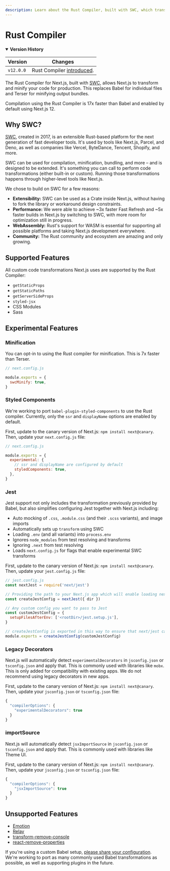 ```yaml
---
description: Learn about the Rust Compiler, built with SWC, which transforms and minifies your Next.js application.
---
```


# Rust Compiler

<details open>
  <summary><b>Version History</b></summary>

| Version   | Changes                                                      |
| --------- | ------------------------------------------------------------ |
| `v12.0.0` | Rust Compiler [introduced](https://nextjs.org/blog/next-12). |

</details>

The Rust Compiler for Next.js, built with [SWC](http://swc.rs/), allows Next.js to transform and minify your code for production. This replaces Babel for individual files and Terser for minifying output bundles.

Compilation using the Rust Compiler is 17x faster than Babel and enabled by default using Next.js 12.

## Why SWC?

[SWC](http://swc.rs/), created in 2017, is an extensible Rust-based platform for the next generation of fast developer tools. It's used by tools like Next.js, Parcel, and Deno, as well as companies like Vercel, ByteDance, Tencent, Shopify, and more.

SWC can be used for compilation, minification, bundling, and more – and is designed to be extended. It's something you can call to perform code transformations (either built-in or custom). Running those transformations happens through higher-level tools like Next.js.

We chose to build on SWC for a few reasons:

- **Extensibility:** SWC can be used as a Crate inside Next.js, without having to fork the library or workaround design constraints.
- **Performance:** We were able to achieve ~3x faster Fast Refresh and ~5x faster builds in Next.js by switching to SWC, with more room for optimization still in progress.
- **WebAssembly:** Rust's support for WASM is essential for supporting all possible platforms and taking Next.js development everywhere.
- **Community:** The Rust community and ecosystem are amazing and only growing.

## Supported Features

All custom code transformations Next.js uses are supported by the Rust Compiler:

- `getStaticProps`
- `getStaticPaths`
- `getServerSideProps`
- `styled-jsx`
- CSS Modules
- Sass

## Experimental Features

### Minification

You can opt-in to using the Rust compiler for minification. This is 7x faster than Terser.

```js
// next.config.js

module.exports = {
  swcMinify: true,
}
```

### Styled Components

We're working to port `babel-plugin-styled-components` to use the Rust compiler. Currently, only the `ssr` and `displayName` options are enabled by default.

First, update to the canary version of Next.js: `npm install next@canary`. Then, update your `next.config.js` file:

```js
// next.config.js

module.exports = {
  experimental: {
    // ssr and displayName are configured by default
    styledComponents: true,
  },
}
```

### Jest

Jest support not only includes the transformation previously provided by Babel, but also simplifies configuring Jest together with Next.js including:

- Auto mocking of `.css`, `.module.css` (and their `.scss` variants), and image imports
- Automatically sets up `transform` using SWC
- Loading `.env` (and all variants) into `process.env`
- Ignores `node_modules` from test resolving and transforms
- Ignoring `.next` from test resolving
- Loads `next.config.js` for flags that enable experimental SWC transforms

First, update to the canary version of Next.js: `npm install next@canary`. Then, update your `jest.config.js` file:

```js
// jest.config.js
const nextJest = require('next/jest')

// Providing the path to your Next.js app which will enable loading next.config.js and .env files
const createJestConfig = nextJest({ dir })

// Any custom config you want to pass to Jest
const customJestConfig = {
  setupFilesAfterEnv: ['<rootDir>/jest.setup.js'],
}

// createJestConfig is exported in this way to ensure that next/jest can load the Next.js configuration, which is async
module.exports = createJestConfig(customJestConfig)
```

### Legacy Decorators

Next.js will automatically detect `experimentalDecorators` in `jsconfig.json` or `tsconfig.json` and apply that. This is commonly used with libraries like `mobx`. This is only added for compatibility with existing apps. We do not recommend using legacy decorators in new apps.

First, update to the canary version of Next.js: `npm install next@canary`. Then, update your `jsconfig.json` or `tsconfig.json` file:

```js
{
  "compilerOptions": {
    "experimentalDecorators": true
  }
}
```

### importSource

Next.js will automatically detect `jsxImportSource` in `jsconfig.json` or `tsconfig.json` and apply that. This is commonly used with libraries like Theme UI.

First, update to the canary version of Next.js: `npm install next@canary`. Then, update your `jsconfig.json` or `tsconfig.json` file:

```js
{
  "compilerOptions": {
    "jsxImportSource": true
  }
}
```

## Unsupported Features

- [Emotion](https://github.com/vercel/next.js/issues/30804)
- [Relay](https://github.com/vercel/next.js/issues/30805)
- [transform-remove-console](https://github.com/vercel/next.js/issues/31332)
- [react-remove-properties](https://github.com/vercel/next.js/issues/31333)

If you're using a custom Babel setup, [please share your configuration](https://github.com/vercel/next.js/discussions/30174). We're working to port as many commonly used Babel transformations as possible, as well as supporting plugins in the future.
